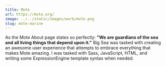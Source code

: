```yaml
---
title: Mote
url: https://mote.org/
image: ../../static/images/work/mote.png
slug: mote-marine
---
```


As the Mote About page states so perfectly: **"We are guardians of the sea and all living things that depend upon it."** Big Sea was tasked with creating an awesome user experience that attempts to embrace everything that makes Mote amazing. I was tasked with Sass, JavaScript, HTML, and writing some ExpressionEngine template syntax when needed.
